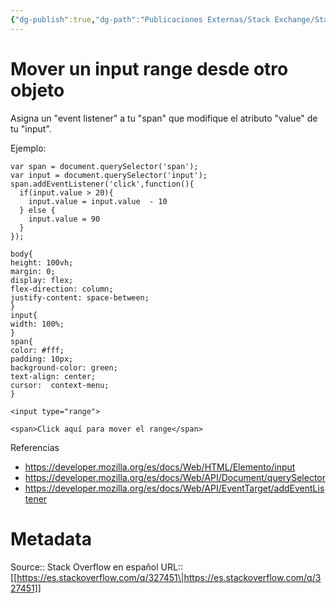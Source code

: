 ```yaml
---
{"dg-publish":true,"dg-path":"Publicaciones Externas/Stack Exchange/Stack Overflow en español/es.stackoverflow.com-327451.md","permalink":"/publicaciones-externas/stack-exchange/stack-overflow-en-espanol/es-stackoverflow-com-327451/","title":"Mover un input range desde otro objeto","hide":true,"noteIcon":"default","created":"2024-04-03T12:49:10.593-06:00","updated":"2024-04-05T16:43:56.501-06:00"}
---
```


# Mover un input range desde otro objeto

Asigna un "event listener" a tu "span" que modifique el atributo "value" de tu "input". 

Ejemplo:



<!-- begin snippet: js hide: false console: true babel: false -->

<!-- language: lang-js -->

    var span = document.querySelector('span');
    var input = document.querySelector('input');
    span.addEventListener('click',function(){
      if(input.value > 20){
        input.value = input.value  - 10
      } else {
        input.value = 90
      }
    });

<!-- language: lang-css -->

    body{
    height: 100vh;
    margin: 0;
    display: flex;
    flex-direction: column;
    justify-content: space-between;
    }
    input{
    width: 100%;
    }
    span{
    color: #fff;
    padding: 10px;
    background-color: green;
    text-align: center;
    cursor:  context-menu;
    }

<!-- language: lang-html -->

    <input type="range">

    <span>Click aquí para mover el range</span>

<!-- end snippet -->

Referencias

- https://developer.mozilla.org/es/docs/Web/HTML/Elemento/input
- https://developer.mozilla.org/es/docs/Web/API/Document/querySelector
- https://developer.mozilla.org/es/docs/Web/API/EventTarget/addEventListener

# Metadata
Source:: Stack Overflow en español
URL:: [[https://es.stackoverflow.com/q/327451\|https://es.stackoverflow.com/q/327451]]

